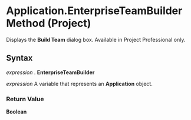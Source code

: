 
# Application.EnterpriseTeamBuilder Method (Project)

Displays the  **Build Team** dialog box. Available in Project Professional only.


## Syntax

 _expression_ . **EnterpriseTeamBuilder**

 _expression_ A variable that represents an **Application** object.


### Return Value

 **Boolean**

